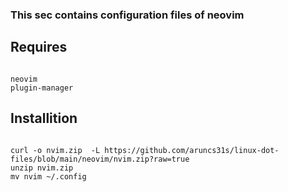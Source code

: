 ### This sec contains configuration files of neovim

## Requires 
```

neovim
plugin-manager

```

## Installition 

```

curl -o nvim.zip  -L https://github.com/aruncs31s/linux-dot-files/blob/main/neovim/nvim.zip?raw=true
unzip nvim.zip 
mv nvim ~/.config

```
